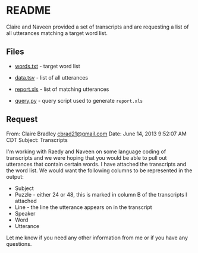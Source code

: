 README
======

Claire and Naveen provided a set of transcripts and are requesting a list of all utterances matching a target word list.


## Files

* [words.txt](https://docs.google.com/document/d/1a96jFQIqqpcX_Cz33l3cUttkXL3FvqYjhzEjREnKUlE/edit?usp=sharing) - target word list

* [data.tsv](https://docs.google.com/spreadsheet/ccc?key=0AmrUeNvUdKG1dC1uS3FaWERHdkd2di1fLVdSVFBNcGc&usp=sharing) - list of all utterances

* [report.xls](https://docs.google.com/spreadsheet/ccc?key=0AmrUeNvUdKG1dGVjVy1JeGFiem9Vamd3dXJGWkh5OVE&usp=sharing) - list of matching utterances

* [query.py](https://gist.github.com/joyrexus/bea5aca7ede47315f061#file-query-py) - query script used to generate `report.xls` 


## Request

From: Claire Bradley <cbrad21@gmail.com>
Date: June 14, 2013 9:52:07 AM CDT
Subject: Transcripts

I'm working with Raedy and Naveen on some language coding of transcripts and we were hoping that you would be able to pull out utterances that contain certain words. I have attached the transcripts and the word list. We would want the following columns to be represented in the output:

* Subject
* Puzzle - either 24 or 48, this is marked in column B of the transcripts I attached
* Line - the line the utterance appears on in the transcript
* Speaker
* Word
* Utterance

Let me know if you need any other information from me or if you have any questions. 
